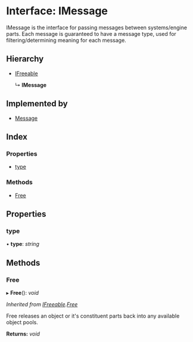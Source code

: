 
# Interface: IMessage

IMessage is the interface for passing messages between systems/engine parts.
Each message is guaranteed to have a message type, used for filtering/determining
meaning for each message.

## Hierarchy

* [IFreeable](ifreeable.md)

  ↳ **IMessage**

## Implemented by

* [Message](../classes/message.md)

## Index

### Properties

* [type](imessage.md#type)

### Methods

* [Free](imessage.md#free)

## Properties

###  type

• **type**: *string*

## Methods

###  Free

▸ **Free**(): *void*

*Inherited from [IFreeable](ifreeable.md).[Free](ifreeable.md#free)*

Free releases an object or it's constituent parts back into any available object pools.

**Returns:** *void*
